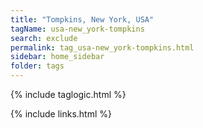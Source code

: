 ```yaml
---
title: "Tompkins, New York, USA"
tagName: usa-new_york-tompkins
search: exclude
permalink: tag_usa-new_york-tompkins.html
sidebar: home_sidebar
folder: tags
---
```

{% include taglogic.html %}

{% include links.html %}

